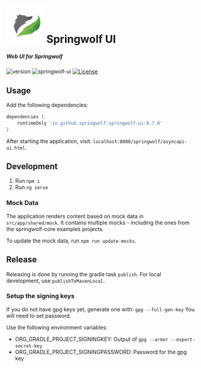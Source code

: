 # <img src="src/assets/springwolf-logo.png" alt="Logo" width="100"/> Springwolf UI
##### Web UI for Springwolf

![version](https://img.shields.io/maven-central/v/io.github.springwolf/springwolf-ui?color=green&label=release&style=plastic)
![springwolf-ui](https://github.com/springwolf/springwolf-ui/workflows/springwolf-ui/badge.svg)
[![License](https://img.shields.io/badge/License-Apache%202.0-blue.svg)](https://opensource.org/licenses/Apache-2.0)

## Usage
Add the following dependencies:

```groovy
dependencies {
    runtimeOnly 'io.github.springwolf:springwolf-ui:0.7.0'
}
```

After starting the application, visit: `localhost:8080/springwolf/asyncapi-ui.html`.

## Development
1. Run `npm i`
2. Run `ng serve`

### Mock Data

The application renders content based on mock data in `src/app/shared/mock`.
It contains multiple mocks - including the ones from the springwolf-core examples projects.

To update the mock data, run `npm run update-mocks`.

## Release

Releasing is done by running the gradle task `publish`. For local development, use `publishToMavenLocal`.

### Setup the signing keys

If you do not have gpg keys yet, generate one with: `gpg --full-gen-key` You will need to set password.

Use the following environment variables:
- ORG_GRADLE_PROJECT_SIGNINGKEY: Output of `gpg --armor --export-secret-key`
- ORG_GRADLE_PROJECT_SIGNINGPASSWORD: Password for the gpg key
